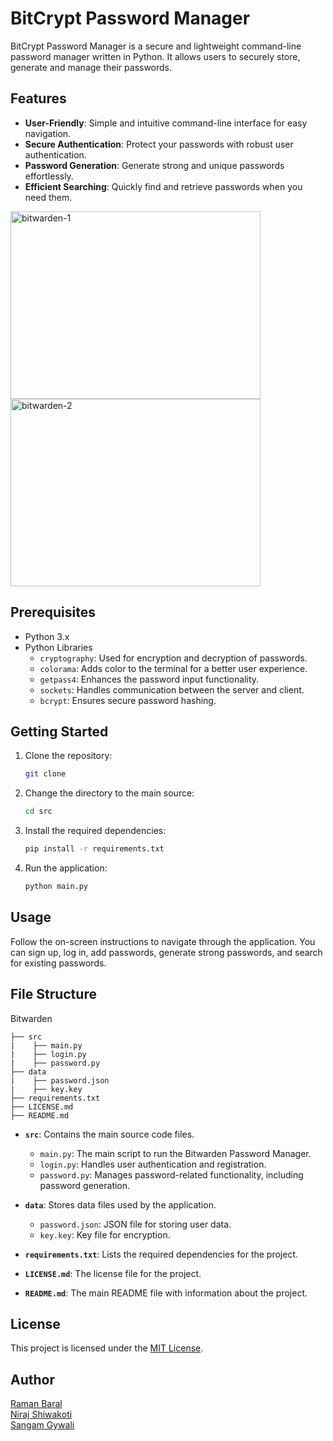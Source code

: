 # BitCrypt Password Manager

BitCrypt Password Manager is a secure and lightweight command-line password manager written in Python. It allows users to securely store, generate and manage their passwords.

## Features

- **User-Friendly**: Simple and intuitive command-line interface for easy navigation.
- **Secure Authentication**: Protect your passwords with robust user authentication.
- **Password Generation**: Generate strong and unique passwords effortlessly.
- **Efficient Searching**: Quickly find and retrieve passwords when you need them.

<img width="400" height="300" alt="bitwarden-1" src="https://github.com/FakePickle/Bitwarden_from_Wish/assets/122410275/ea305564-15ae-4ddf-85da-5a2a6030f095">
<img width="400" height="300" alt="bitwarden-2" src="https://github.com/FakePickle/Bitwarden_from_Wish/assets/122410275/f446d54f-ec28-464c-b810-a8caa338ba3d">

## Prerequisites

- Python 3.x
- Python Libraries
    - `cryptography`: Used for encryption and decryption of passwords.
    - `colorama`: Adds color to the terminal for a better user experience.
    - `getpass4`: Enhances the password input functionality.
    - `sockets`: Handles communication between the server and client.
    - `bcrypt`: Ensures secure password hashing.

## Getting Started

1. Clone the repository:

    ```bash
    git clone 
    ```

2. Change the directory to the main source:

    ```bash
    cd src
    ```

2. Install the required dependencies:

    ```bash
    pip install -r requirements.txt
    ```

3. Run the application:

    ```bash
    python main.py
    ```

## Usage

Follow the on-screen instructions to navigate through the application. You can sign up, log in, add passwords, generate strong passwords, and search for existing passwords.

## File Structure

Bitwarden

    ├── src
    |    ├── main.py
    |    ├── login.py
    |    ├── password.py
    ├── data 
    |    ├── password.json
    |    ├── key.key
    ├── requirements.txt
    ├── LICENSE.md
    ├── README.md

- **`src`**: Contains the main source code files.
    - `main.py`: The main script to run the Bitwarden Password Manager.
    - `login.py`: Handles user authentication and registration.
    - `password.py`: Manages password-related functionality, including password generation.

- **`data`**: Stores data files used by the application.
    - `password.json`: JSON file for storing user data.
    - `key.key`: Key file for encryption.

- **`requirements.txt`**: Lists the required dependencies for the project.

- **`LICENSE.md`**: The license file for the project.

- **`README.md`**: The main README file with information about the project.

## License

This project is licensed under the [MIT License](LICENSE.md).

## Author

[Raman Baral](https://github.com/Ramanbaral)
\
[Niraj Shiwakoti](https://github.com/)
\
[Sangam Gywali](https://github.com/)
